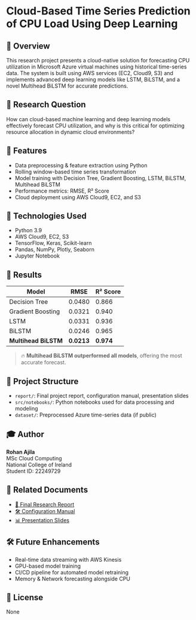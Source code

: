 # Cloud-Based Time Series Prediction of CPU Load Using Deep Learning

## 📘 Overview
This research project presents a cloud-native solution for forecasting CPU utilization in Microsoft Azure virtual machines using historical time-series data. The system is built using AWS services (EC2, Cloud9, S3) and implements advanced deep learning models like LSTM, BiLSTM, and a novel Multihead BiLSTM for accurate predictions.

## 🧠 Research Question
How can cloud-based machine learning and deep learning models effectively forecast CPU utilization, and why is this critical for optimizing resource allocation in dynamic cloud environments?

## 🚀 Features
- Data preprocessing & feature extraction using Python
- Rolling window-based time series transformation
- Model training with Decision Tree, Gradient Boosting, LSTM, BiLSTM, Multihead BiLSTM
- Performance metrics: RMSE, R² Score
- Cloud deployment using AWS Cloud9, EC2, and S3

## 🔧 Technologies Used
- Python 3.9
- AWS Cloud9, EC2, S3
- TensorFlow, Keras, Scikit-learn
- Pandas, NumPy, Plotly, Seaborn
- Jupyter Notebook

## 🧪 Results
| Model                | RMSE   | R² Score |
|---------------------|--------|----------|
| Decision Tree        | 0.0480 | 0.866    |
| Gradient Boosting    | 0.0321 | 0.940    |
| LSTM                 | 0.0331 | 0.936    |
| BiLSTM               | 0.0246 | 0.965    |
| **Multihead BiLSTM** | **0.0213** | **0.974** |

> 🔥 **Multihead BiLSTM outperformed all models**, offering the most accurate forecast.

## 📂 Project Structure
- `report/`: Final project report, configuration manual, presentation slides
- `src/notebooks/`: Python notebooks used for data processing and modeling
- `dataset/`: Preprocessed Azure time-series data (if public)

## 🎓 Author
**Rohan Ajila**  
MSc Cloud Computing  
National College of Ireland  
Student ID: 22249729  

## 📄 Related Documents
- [📄 Final Research Report](./report/MSc%20Research%20Project%20Report.pdf)
- [🛠️ Configuration Manual](./report/Configuration%20Manual.pdf)
- [📊 Presentation Slides](./report/Presentation%20Slides.pptx)

## 🛠️ Future Enhancements
- Real-time data streaming with AWS Kinesis
- GPU-based model training
- CI/CD pipeline for automated model retraining
- Memory & Network forecasting alongside CPU

## 📃 License
None

